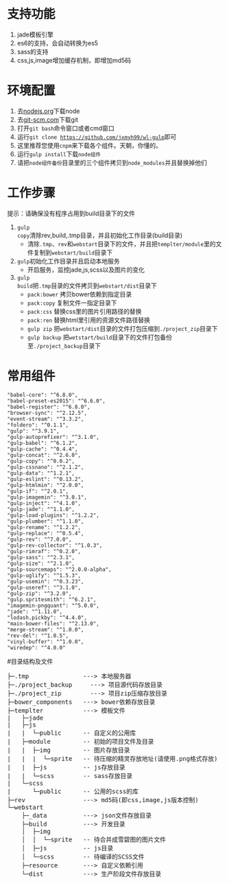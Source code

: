 # 支持功能
1. jade模板引擎
2. es6的支持，会自动转换为es5
3. sass的支持
4. css,js,image增加缓存机制，即增加md5码

# 环境配置
1. 去[nodejs.org](https://nodejs.org/en/)下载node
2. 去[git-scm.com](https://git-scm.com/download/)下载git
3. 打开<code>git bash</code>命令窗口或者cmd窗口
4. 运行<code>git clone https://github.com/jxmyh99/wl-gulp</code>即可
5. 这里推荐您使用<code>cnpm</code>来下载各个组件。天朝，你懂的。
6. 运行<code>gulp install</code>下载<code>node组件</code>
7. 请把<code>node组件备份</code>目录里的三个组件拷贝到<code>node_modules</code>并且替换掉他们

# 工作步骤

提示：请确保没有程序占用到build目录下的文件

1. <code>gulp copy</code>清除rev,build,.tmp目录，并且初始化工作目录(build目录)
    - 清除<code>.tmp</code>、<code>rev</code>和<code>webstart</code>目录下的文件，并且把<code>templter/module</code>里的文件复制到<code>webstart/build</code>目录下
2. <code>gulp</code>初始化工作目录并且启动本地服务
    - 开启服务，监控jade,js,scss以及图片的变化
3. <code>gulp build</code>把<code>.tmp</code>目录的文件拷贝到<code>webstart/dist</code>目录下
    - <code>pack:bower</code> 拷贝bower依赖到指定目录
    - <code>pack:copy</code> 复制文件一指定目录下
    - <code>pack:css</code> 替换css里的图片引用路径的替换
    - <code>pack:ren</code> 替换html里引用的资源文件路径替换
    - <code>gulp zip</code> 把<code>webstart/dist</code>目录的文件打包压缩到<code>./project_zip</code>目录下
    - <code>gulp backup</code> 把<code>wetstart/build</code>目录下的文件打包备份至<code>./project_backup</code>目录下

# 常用组件

    "babel-core": "^6.8.0",
    "babel-preset-es2015": "^6.6.0",
    "babel-register": "^6.8.0",
    "browser-sync": "^2.12.5",
    "event-stream": "^3.3.2",
    "foldero": "^0.1.1",
    "gulp": "^3.9.1",
    "gulp-autoprefixer": "^3.1.0",
    "gulp-babel": "^6.1.2",
    "gulp-cache": "^0.4.4",
    "gulp-concat": "^2.6.0",
    "gulp-copy": "^0.0.2",
    "gulp-cssnano": "^2.1.2",
    "gulp-data": "^1.2.1",
    "gulp-eslint": "^0.13.2",
    "gulp-htmlmin": "^2.0.0",
    "gulp-if": "^2.0.1",
    "gulp-imagemin": "^3.0.1",
    "gulp-inject": "^4.1.0",
    "gulp-jade": "^1.1.0",
    "gulp-load-plugins": "^1.2.2",
    "gulp-plumber": "^1.1.0",
    "gulp-rename": "^1.2.2",
    "gulp-replace": "^0.5.4",
    "gulp-rev": "^7.0.0",
    "gulp-rev-collector": "^1.0.3",
    "gulp-rimraf": "^0.2.0",
    "gulp-sass": "^2.3.1",
    "gulp-size": "^2.1.0",
    "gulp-sourcemaps": "^2.0.0-alpha",
    "gulp-uglify": "^1.5.3",
    "gulp-usemin": "^0.3.23",
    "gulp-useref": "^3.1.0",
    "gulp-zip": "^3.2.0",
    "gulp.spritesmith": "^6.2.1",
    "imagemin-pngquant": "^5.0.0",
    "jade": "^1.11.0",
    "lodash.pickby": "^4.4.0",
    "main-bower-files": "^2.13.0",
    "merge-stream": "^1.0.0",
    "rev-del": "^1.0.5",
    "vinyl-buffer": "^1.0.0",
    "wiredep": "^4.0.0"

#目录结构及文件
<pre>
├─.tmp               ---> 本地服务器
├─./project_backup     ---> 项目源代码存放目录
├─./project_zip        ---> 项目zip压缩存放目录
├─bower_components   ---> bower依赖存放目录
├─templter           ---> 模板文件
|   ├─jade
|   ├─js
|   |  └─public      -- 自定义的公用库
|   ├─module         -- 初始的项目文件及目录
|   |  ├─img         -- 图片存放目录
|   |  |  └─sprite   -- 待压缩的精灵存放地址(请使用.png格式存放)
|   |  ├─js          -- js存放目录
|   |  └─scss        -- sass存放目录
|   └─scss
|      └─public      -- 公用的scss的库
├─rev                ---> md5码(即css,image,js版本控制)
└─webstart
    ├─_data          ---> json文件存放目录
    ├─build          ---> 开发目录
    │  ├─img
    │  │  └─sprite   -- 待合并成雪碧图的图片文件
    │  ├─js          -- js目录
    │  └─scss        -- 待编译的SCSS文件
    ├─resource       ---> 自定义依赖引用
    └─dist           ---> 生产阶段文件存放目录

</pre>